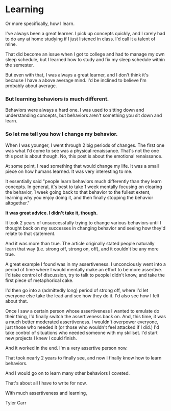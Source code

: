 # Learning

Or more specifically, how I learn. 

I've always been a great learner. I pick up concepts quickly, and I rarely had to do any at home studying if I just listened in class. I'd call it a talent of mine. 

That did become an issue when I got to college and had to manage my own sleep schedule, but I learned how to study and fix my sleep schedule within the semester. 

But even with that, I was always a great learner, and I don't think it's because I have a above average mind. I'd be inclined to believe I'm probably about average.

### But learning behaviors is much different.

Behaviors were always a hard one. I was used to sitting down and understanding concepts, but behaviors aren't something you sit down and learn.

### So let me tell you how I change my behavior.

When I was younger, I went through 2 big periods of changes. The first one was what I'd come to see was a physical renaissance. That's not the one this post is about though. No, this post is about the emotional renaissance.

At some point, I read something that would change my life. It was a small piece on how humans learned. It was very interesting to me.

It essentially said "people learn behaviors much differently than they learn concepts. In general, it's best to take 1 week mentally focusing on clearing the behavior, 1 week going back to that behavior to the fullest extent, learning why you enjoy doing it, and then finally stopping the behavior altogether."

**It was great advice. I didn't take it, though.**

It took 2 years of unsuccessfully trying to change various behaviors until I thought back on my successes in changing behavior and seeing how they'd relate to that statement.

And it was more than true. The article originally stated people naturally learn that way (i.e. strong off, strong on, off), and it couldn't be any more true. 

A great example I found was in my assertiveness. I unconciously went into a period of time where I would mentally make an effort to be more assertive. I'd take control of discussion, try to talk to peopleI didn't know, and take the first piece of metaphorical cake. 

I'd then go into a (admittedly long) period of strong off, where I'd let everyone else take the lead and see how they do it. I'd also see how I felt about that. 

Once I saw a certain person whose assertiveness I wanted to emulate do their thing, I'd finally switch the assertiveness back on. And, this time, it was a much better moderated assertiveness. I wouldn't overpower everyone, just those who needed it (or those who wouldn't feel attacked if I did.) I'd take control of situations who needed someone with my skillset. I'd start new projects I knew I could finish. 

And it worked in the end. I'm a very assertive person now.

That took nearly 2 years to finally see, and now I finally know how to learn behaviors. 

And I would go on to learn many other behaviors I coveted.

That's about all I have to write for now.

With much assertiveness and learning,

Tyler Carr
